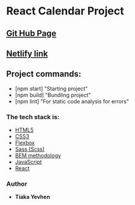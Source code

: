 # React Calendar Project

## [Git Hub Page](https://github.com/YevhenTiaka/React-Calendar/)

## [Netlify link](https://wonderful-wing-72c35f.netlify.app/)

## Project commands:

- [npm start] "Starting project"
- [npm build] "Bundling project"
- [npm lint] "For static code analysis for errors"

### The tech stack is:

- [HTML5](https://en.wikipedia.org/wiki/HTML5)
- [CSS3](https://en.wikipedia.org/wiki/Cascading_Style_Sheets)
- [Flexbox](https://en.wikipedia.org/wiki/CSS_Flexible_Box_Layout)
- [Sass (Scss)](https://sass-lang.com/)
- [BEM methodology](https://en.bem.info/methodology/)
- [JavaScript](https://en.wikipedia.org/wiki/JavaScript)
- [React](https://en.reactjs.org/)

### Author

- **Tiaka Yevhen**
